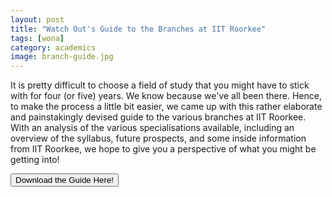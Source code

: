 ```yaml
---
layout: post
title: "Watch Out's Guide to the Branches at IIT Roorkee"
tags: [wona]
category: academics
image: branch-guide.jpg
---
```


It is pretty difficult to choose a field of study that you might have to stick with for four (or five) years. We know because we've all been there. Hence, to make the process a little bit easier, we came up with this rather elaborate and painstakingly devised guide to the various branches at IIT Roorkee. With an analysis of the various specialisations available, including an overview of the syllabus, future prospects, and some inside information from IIT Roorkee, we hope to give you a perspective of what you might be getting into!

<a href="https://drive.google.com/file/d/1EV3Z-E7koxBlYd9gFWXtOjMevqKYBcvp/view?usp=sharing" style="text-align: center"><button type="button" class="btn btn-primary btn-block btn-lg">Download the Guide Here!</button></a>
